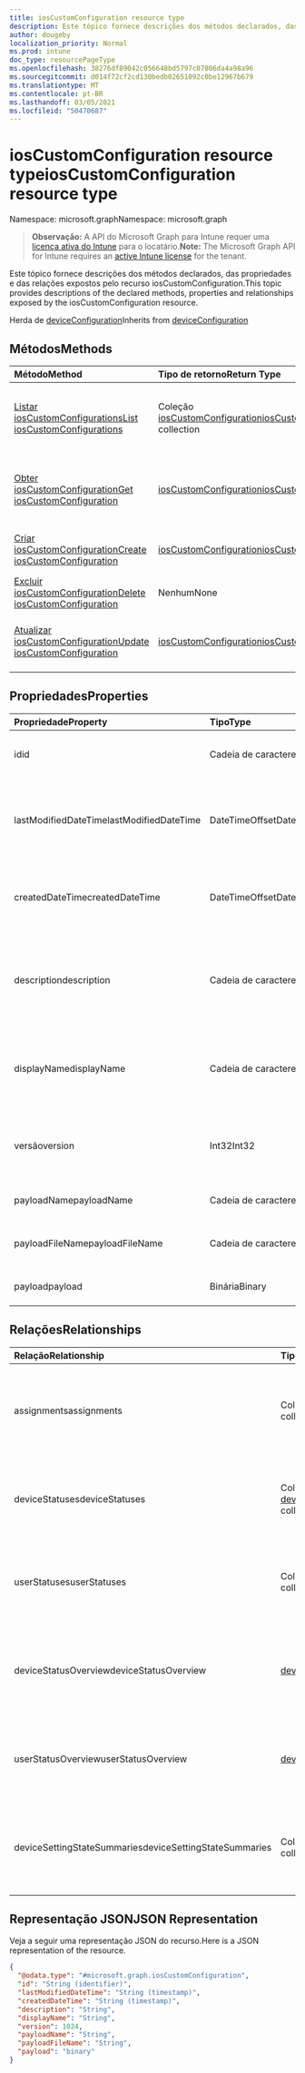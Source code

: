 ```yaml
---
title: iosCustomConfiguration resource type
description: Este tópico fornece descrições dos métodos declarados, das propriedades e das relações expostos pelo recurso iosCustomConfiguration.
author: dougeby
localization_priority: Normal
ms.prod: intune
doc_type: resourcePageType
ms.openlocfilehash: 38276df89042c056648bd5797c07806da4a98a96
ms.sourcegitcommit: d014f72cf2cd130bedb02651092c0be12967b679
ms.translationtype: MT
ms.contentlocale: pt-BR
ms.lasthandoff: 03/05/2021
ms.locfileid: "50470687"
---
```

# <a name="ioscustomconfiguration-resource-type"></a><span data-ttu-id="bbf0e-103">iosCustomConfiguration resource type</span><span class="sxs-lookup"><span data-stu-id="bbf0e-103">iosCustomConfiguration resource type</span></span>

<span data-ttu-id="bbf0e-104">Namespace: microsoft.graph</span><span class="sxs-lookup"><span data-stu-id="bbf0e-104">Namespace: microsoft.graph</span></span>

> <span data-ttu-id="bbf0e-105">**Observação:** A API do Microsoft Graph para Intune requer uma [licença ativa do Intune](https://go.microsoft.com/fwlink/?linkid=839381) para o locatário.</span><span class="sxs-lookup"><span data-stu-id="bbf0e-105">**Note:** The Microsoft Graph API for Intune requires an [active Intune license](https://go.microsoft.com/fwlink/?linkid=839381) for the tenant.</span></span>

<span data-ttu-id="bbf0e-106">Este tópico fornece descrições dos métodos declarados, das propriedades e das relações expostos pelo recurso iosCustomConfiguration.</span><span class="sxs-lookup"><span data-stu-id="bbf0e-106">This topic provides descriptions of the declared methods, properties and relationships exposed by the iosCustomConfiguration resource.</span></span>


<span data-ttu-id="bbf0e-107">Herda de [deviceConfiguration](../resources/intune-deviceconfig-deviceconfiguration.md)</span><span class="sxs-lookup"><span data-stu-id="bbf0e-107">Inherits from [deviceConfiguration](../resources/intune-deviceconfig-deviceconfiguration.md)</span></span>

## <a name="methods"></a><span data-ttu-id="bbf0e-108">Métodos</span><span class="sxs-lookup"><span data-stu-id="bbf0e-108">Methods</span></span>
|<span data-ttu-id="bbf0e-109">Método</span><span class="sxs-lookup"><span data-stu-id="bbf0e-109">Method</span></span>|<span data-ttu-id="bbf0e-110">Tipo de retorno</span><span class="sxs-lookup"><span data-stu-id="bbf0e-110">Return Type</span></span>|<span data-ttu-id="bbf0e-111">Descrição</span><span class="sxs-lookup"><span data-stu-id="bbf0e-111">Description</span></span>|
|:---|:---|:---|
|[<span data-ttu-id="bbf0e-112">Listar iosCustomConfigurations</span><span class="sxs-lookup"><span data-stu-id="bbf0e-112">List iosCustomConfigurations</span></span>](../api/intune-deviceconfig-ioscustomconfiguration-list.md)|<span data-ttu-id="bbf0e-113">Coleção [iosCustomConfiguration](../resources/intune-deviceconfig-ioscustomconfiguration.md)</span><span class="sxs-lookup"><span data-stu-id="bbf0e-113">[iosCustomConfiguration](../resources/intune-deviceconfig-ioscustomconfiguration.md) collection</span></span>|<span data-ttu-id="bbf0e-114">Lista propriedades e relações dos objetos [iosCustomConfiguration](../resources/intune-deviceconfig-ioscustomconfiguration.md).</span><span class="sxs-lookup"><span data-stu-id="bbf0e-114">List properties and relationships of the [iosCustomConfiguration](../resources/intune-deviceconfig-ioscustomconfiguration.md) objects.</span></span>|
|[<span data-ttu-id="bbf0e-115">Obter iosCustomConfiguration</span><span class="sxs-lookup"><span data-stu-id="bbf0e-115">Get iosCustomConfiguration</span></span>](../api/intune-deviceconfig-ioscustomconfiguration-get.md)|[<span data-ttu-id="bbf0e-116">iosCustomConfiguration</span><span class="sxs-lookup"><span data-stu-id="bbf0e-116">iosCustomConfiguration</span></span>](../resources/intune-deviceconfig-ioscustomconfiguration.md)|<span data-ttu-id="bbf0e-117">Propriedades de leitura e relações do objeto [iosCustomConfiguration](../resources/intune-deviceconfig-ioscustomconfiguration.md).</span><span class="sxs-lookup"><span data-stu-id="bbf0e-117">Read properties and relationships of the [iosCustomConfiguration](../resources/intune-deviceconfig-ioscustomconfiguration.md) object.</span></span>|
|[<span data-ttu-id="bbf0e-118">Criar iosCustomConfiguration</span><span class="sxs-lookup"><span data-stu-id="bbf0e-118">Create iosCustomConfiguration</span></span>](../api/intune-deviceconfig-ioscustomconfiguration-create.md)|[<span data-ttu-id="bbf0e-119">iosCustomConfiguration</span><span class="sxs-lookup"><span data-stu-id="bbf0e-119">iosCustomConfiguration</span></span>](../resources/intune-deviceconfig-ioscustomconfiguration.md)|<span data-ttu-id="bbf0e-120">Cria um novo objeto [iosCustomConfiguration](../resources/intune-deviceconfig-ioscustomconfiguration.md).</span><span class="sxs-lookup"><span data-stu-id="bbf0e-120">Create a new [iosCustomConfiguration](../resources/intune-deviceconfig-ioscustomconfiguration.md) object.</span></span>|
|[<span data-ttu-id="bbf0e-121">Excluir iosCustomConfiguration</span><span class="sxs-lookup"><span data-stu-id="bbf0e-121">Delete iosCustomConfiguration</span></span>](../api/intune-deviceconfig-ioscustomconfiguration-delete.md)|<span data-ttu-id="bbf0e-122">Nenhum</span><span class="sxs-lookup"><span data-stu-id="bbf0e-122">None</span></span>|<span data-ttu-id="bbf0e-123">Exclui um [iosCustomConfiguration](../resources/intune-deviceconfig-ioscustomconfiguration.md).</span><span class="sxs-lookup"><span data-stu-id="bbf0e-123">Deletes a [iosCustomConfiguration](../resources/intune-deviceconfig-ioscustomconfiguration.md).</span></span>|
|[<span data-ttu-id="bbf0e-124">Atualizar iosCustomConfiguration</span><span class="sxs-lookup"><span data-stu-id="bbf0e-124">Update iosCustomConfiguration</span></span>](../api/intune-deviceconfig-ioscustomconfiguration-update.md)|[<span data-ttu-id="bbf0e-125">iosCustomConfiguration</span><span class="sxs-lookup"><span data-stu-id="bbf0e-125">iosCustomConfiguration</span></span>](../resources/intune-deviceconfig-ioscustomconfiguration.md)|<span data-ttu-id="bbf0e-126">Atualiza as propriedades de um objeto [iosCustomConfiguration](../resources/intune-deviceconfig-ioscustomconfiguration.md).</span><span class="sxs-lookup"><span data-stu-id="bbf0e-126">Update the properties of a [iosCustomConfiguration](../resources/intune-deviceconfig-ioscustomconfiguration.md) object.</span></span>|

## <a name="properties"></a><span data-ttu-id="bbf0e-127">Propriedades</span><span class="sxs-lookup"><span data-stu-id="bbf0e-127">Properties</span></span>
|<span data-ttu-id="bbf0e-128">Propriedade</span><span class="sxs-lookup"><span data-stu-id="bbf0e-128">Property</span></span>|<span data-ttu-id="bbf0e-129">Tipo</span><span class="sxs-lookup"><span data-stu-id="bbf0e-129">Type</span></span>|<span data-ttu-id="bbf0e-130">Descrição</span><span class="sxs-lookup"><span data-stu-id="bbf0e-130">Description</span></span>|
|:---|:---|:---|
|<span data-ttu-id="bbf0e-131">id</span><span class="sxs-lookup"><span data-stu-id="bbf0e-131">id</span></span>|<span data-ttu-id="bbf0e-132">Cadeia de caracteres</span><span class="sxs-lookup"><span data-stu-id="bbf0e-132">String</span></span>|<span data-ttu-id="bbf0e-133">Chave da entidade.</span><span class="sxs-lookup"><span data-stu-id="bbf0e-133">Key of the entity.</span></span> <span data-ttu-id="bbf0e-134">Herdada de [deviceConfiguration](../resources/intune-deviceconfig-deviceconfiguration.md)</span><span class="sxs-lookup"><span data-stu-id="bbf0e-134">Inherited from [deviceConfiguration](../resources/intune-deviceconfig-deviceconfiguration.md)</span></span>|
|<span data-ttu-id="bbf0e-135">lastModifiedDateTime</span><span class="sxs-lookup"><span data-stu-id="bbf0e-135">lastModifiedDateTime</span></span>|<span data-ttu-id="bbf0e-136">DateTimeOffset</span><span class="sxs-lookup"><span data-stu-id="bbf0e-136">DateTimeOffset</span></span>|<span data-ttu-id="bbf0e-137">DateTime da última modificação do objeto.</span><span class="sxs-lookup"><span data-stu-id="bbf0e-137">DateTime the object was last modified.</span></span> <span data-ttu-id="bbf0e-138">Herdada de [deviceConfiguration](../resources/intune-deviceconfig-deviceconfiguration.md)</span><span class="sxs-lookup"><span data-stu-id="bbf0e-138">Inherited from [deviceConfiguration](../resources/intune-deviceconfig-deviceconfiguration.md)</span></span>|
|<span data-ttu-id="bbf0e-139">createdDateTime</span><span class="sxs-lookup"><span data-stu-id="bbf0e-139">createdDateTime</span></span>|<span data-ttu-id="bbf0e-140">DateTimeOffset</span><span class="sxs-lookup"><span data-stu-id="bbf0e-140">DateTimeOffset</span></span>|<span data-ttu-id="bbf0e-141">DateTime em que o objeto foi criado.</span><span class="sxs-lookup"><span data-stu-id="bbf0e-141">DateTime the object was created.</span></span> <span data-ttu-id="bbf0e-142">Herdada de [deviceConfiguration](../resources/intune-deviceconfig-deviceconfiguration.md)</span><span class="sxs-lookup"><span data-stu-id="bbf0e-142">Inherited from [deviceConfiguration](../resources/intune-deviceconfig-deviceconfiguration.md)</span></span>|
|<span data-ttu-id="bbf0e-143">description</span><span class="sxs-lookup"><span data-stu-id="bbf0e-143">description</span></span>|<span data-ttu-id="bbf0e-144">Cadeia de caracteres</span><span class="sxs-lookup"><span data-stu-id="bbf0e-144">String</span></span>|<span data-ttu-id="bbf0e-145">O administrador forneceu a descrição da Configuração do dispositivo.</span><span class="sxs-lookup"><span data-stu-id="bbf0e-145">Admin provided description of the Device Configuration.</span></span> <span data-ttu-id="bbf0e-146">Herdada de [deviceConfiguration](../resources/intune-deviceconfig-deviceconfiguration.md)</span><span class="sxs-lookup"><span data-stu-id="bbf0e-146">Inherited from [deviceConfiguration](../resources/intune-deviceconfig-deviceconfiguration.md)</span></span>|
|<span data-ttu-id="bbf0e-147">displayName</span><span class="sxs-lookup"><span data-stu-id="bbf0e-147">displayName</span></span>|<span data-ttu-id="bbf0e-148">Cadeia de caracteres</span><span class="sxs-lookup"><span data-stu-id="bbf0e-148">String</span></span>|<span data-ttu-id="bbf0e-149">O administrador forneceu o nome da Configuração do dispositivo.</span><span class="sxs-lookup"><span data-stu-id="bbf0e-149">Admin provided name of the device configuration.</span></span> <span data-ttu-id="bbf0e-150">Herdada de [deviceConfiguration](../resources/intune-deviceconfig-deviceconfiguration.md)</span><span class="sxs-lookup"><span data-stu-id="bbf0e-150">Inherited from [deviceConfiguration](../resources/intune-deviceconfig-deviceconfiguration.md)</span></span>|
|<span data-ttu-id="bbf0e-151">versão</span><span class="sxs-lookup"><span data-stu-id="bbf0e-151">version</span></span>|<span data-ttu-id="bbf0e-152">Int32</span><span class="sxs-lookup"><span data-stu-id="bbf0e-152">Int32</span></span>|<span data-ttu-id="bbf0e-153">Versão da configuração do dispositivo.</span><span class="sxs-lookup"><span data-stu-id="bbf0e-153">Version of the device configuration.</span></span> <span data-ttu-id="bbf0e-154">Herdada de [deviceConfiguration](../resources/intune-deviceconfig-deviceconfiguration.md)</span><span class="sxs-lookup"><span data-stu-id="bbf0e-154">Inherited from [deviceConfiguration](../resources/intune-deviceconfig-deviceconfiguration.md)</span></span>|
|<span data-ttu-id="bbf0e-155">payloadName</span><span class="sxs-lookup"><span data-stu-id="bbf0e-155">payloadName</span></span>|<span data-ttu-id="bbf0e-156">Cadeia de caracteres</span><span class="sxs-lookup"><span data-stu-id="bbf0e-156">String</span></span>|<span data-ttu-id="bbf0e-157">Nome que é exibido para o usuário.</span><span class="sxs-lookup"><span data-stu-id="bbf0e-157">Name that is displayed to the user.</span></span>|
|<span data-ttu-id="bbf0e-158">payloadFileName</span><span class="sxs-lookup"><span data-stu-id="bbf0e-158">payloadFileName</span></span>|<span data-ttu-id="bbf0e-159">Cadeia de caracteres</span><span class="sxs-lookup"><span data-stu-id="bbf0e-159">String</span></span>|<span data-ttu-id="bbf0e-160">Nome do arquivo de carga (\*.mobileconfig \| \*.xml).</span><span class="sxs-lookup"><span data-stu-id="bbf0e-160">Payload file name (\*.mobileconfig \| \*.xml).</span></span>|
|<span data-ttu-id="bbf0e-161">payload</span><span class="sxs-lookup"><span data-stu-id="bbf0e-161">payload</span></span>|<span data-ttu-id="bbf0e-162">Binária</span><span class="sxs-lookup"><span data-stu-id="bbf0e-162">Binary</span></span>|<span data-ttu-id="bbf0e-163">Carga.</span><span class="sxs-lookup"><span data-stu-id="bbf0e-163">Payload.</span></span> <span data-ttu-id="bbf0e-164">(Matriz de bytes codificados em UTF8)</span><span class="sxs-lookup"><span data-stu-id="bbf0e-164">(UTF8 encoded byte array)</span></span>|

## <a name="relationships"></a><span data-ttu-id="bbf0e-165">Relações</span><span class="sxs-lookup"><span data-stu-id="bbf0e-165">Relationships</span></span>
|<span data-ttu-id="bbf0e-166">Relação</span><span class="sxs-lookup"><span data-stu-id="bbf0e-166">Relationship</span></span>|<span data-ttu-id="bbf0e-167">Tipo</span><span class="sxs-lookup"><span data-stu-id="bbf0e-167">Type</span></span>|<span data-ttu-id="bbf0e-168">Descrição</span><span class="sxs-lookup"><span data-stu-id="bbf0e-168">Description</span></span>|
|:---|:---|:---|
|<span data-ttu-id="bbf0e-169">assignments</span><span class="sxs-lookup"><span data-stu-id="bbf0e-169">assignments</span></span>|<span data-ttu-id="bbf0e-170">Coleção [deviceConfigurationAssignment](../resources/intune-deviceconfig-deviceconfigurationassignment.md)</span><span class="sxs-lookup"><span data-stu-id="bbf0e-170">[deviceConfigurationAssignment](../resources/intune-deviceconfig-deviceconfigurationassignment.md) collection</span></span>|<span data-ttu-id="bbf0e-171">A lista de atribuições para o perfil de configuração do dispositivo.</span><span class="sxs-lookup"><span data-stu-id="bbf0e-171">The list of assignments for the device configuration profile.</span></span> <span data-ttu-id="bbf0e-172">Herdada de [deviceConfiguration](../resources/intune-deviceconfig-deviceconfiguration.md)</span><span class="sxs-lookup"><span data-stu-id="bbf0e-172">Inherited from [deviceConfiguration](../resources/intune-deviceconfig-deviceconfiguration.md)</span></span>|
|<span data-ttu-id="bbf0e-173">deviceStatuses</span><span class="sxs-lookup"><span data-stu-id="bbf0e-173">deviceStatuses</span></span>|<span data-ttu-id="bbf0e-174">Coleção [deviceConfigurationDeviceStatus](../resources/intune-deviceconfig-deviceconfigurationdevicestatus.md)</span><span class="sxs-lookup"><span data-stu-id="bbf0e-174">[deviceConfigurationDeviceStatus](../resources/intune-deviceconfig-deviceconfigurationdevicestatus.md) collection</span></span>|<span data-ttu-id="bbf0e-175">Status da instalação da configuração de dispositivo por dispositivo.</span><span class="sxs-lookup"><span data-stu-id="bbf0e-175">Device configuration installation status by device.</span></span> <span data-ttu-id="bbf0e-176">Herdada de [deviceConfiguration](../resources/intune-deviceconfig-deviceconfiguration.md)</span><span class="sxs-lookup"><span data-stu-id="bbf0e-176">Inherited from [deviceConfiguration](../resources/intune-deviceconfig-deviceconfiguration.md)</span></span>|
|<span data-ttu-id="bbf0e-177">userStatuses</span><span class="sxs-lookup"><span data-stu-id="bbf0e-177">userStatuses</span></span>|<span data-ttu-id="bbf0e-178">Coleção [deviceConfigurationUserStatus](../resources/intune-deviceconfig-deviceconfigurationuserstatus.md)</span><span class="sxs-lookup"><span data-stu-id="bbf0e-178">[deviceConfigurationUserStatus](../resources/intune-deviceconfig-deviceconfigurationuserstatus.md) collection</span></span>|<span data-ttu-id="bbf0e-179">Status da instalação de configuração do dispositivo pelo usuário.</span><span class="sxs-lookup"><span data-stu-id="bbf0e-179">Device configuration installation status by user.</span></span> <span data-ttu-id="bbf0e-180">Herdada de [deviceConfiguration](../resources/intune-deviceconfig-deviceconfiguration.md)</span><span class="sxs-lookup"><span data-stu-id="bbf0e-180">Inherited from [deviceConfiguration](../resources/intune-deviceconfig-deviceconfiguration.md)</span></span>|
|<span data-ttu-id="bbf0e-181">deviceStatusOverview</span><span class="sxs-lookup"><span data-stu-id="bbf0e-181">deviceStatusOverview</span></span>|[<span data-ttu-id="bbf0e-182">deviceConfigurationDeviceOverview</span><span class="sxs-lookup"><span data-stu-id="bbf0e-182">deviceConfigurationDeviceOverview</span></span>](../resources/intune-deviceconfig-deviceconfigurationdeviceoverview.md)|<span data-ttu-id="bbf0e-183">Visão geral de status de dispositivos para Configuração de Dispositivo. Herdado de [deviceConfiguration](../resources/intune-deviceconfig-deviceconfiguration.md)</span><span class="sxs-lookup"><span data-stu-id="bbf0e-183">Device Configuration devices status overview Inherited from [deviceConfiguration](../resources/intune-deviceconfig-deviceconfiguration.md)</span></span>|
|<span data-ttu-id="bbf0e-184">userStatusOverview</span><span class="sxs-lookup"><span data-stu-id="bbf0e-184">userStatusOverview</span></span>|[<span data-ttu-id="bbf0e-185">deviceConfigurationUserOverview</span><span class="sxs-lookup"><span data-stu-id="bbf0e-185">deviceConfigurationUserOverview</span></span>](../resources/intune-deviceconfig-deviceconfigurationuseroverview.md)|<span data-ttu-id="bbf0e-186">Visão geral de status de usuários para Configuração de Dispositivo. Herdado de [deviceConfiguration](../resources/intune-deviceconfig-deviceconfiguration.md)</span><span class="sxs-lookup"><span data-stu-id="bbf0e-186">Device Configuration users status overview Inherited from [deviceConfiguration](../resources/intune-deviceconfig-deviceconfiguration.md)</span></span>|
|<span data-ttu-id="bbf0e-187">deviceSettingStateSummaries</span><span class="sxs-lookup"><span data-stu-id="bbf0e-187">deviceSettingStateSummaries</span></span>|<span data-ttu-id="bbf0e-188">Coleção [settingStateDeviceSummary](../resources/intune-deviceconfig-settingstatedevicesummary.md)</span><span class="sxs-lookup"><span data-stu-id="bbf0e-188">[settingStateDeviceSummary](../resources/intune-deviceconfig-settingstatedevicesummary.md) collection</span></span>|<span data-ttu-id="bbf0e-189">Visão geral de dispositivos de configuração para Configuração de Dispositivo. Herdado de [deviceConfiguration](../resources/intune-deviceconfig-deviceconfiguration.md)</span><span class="sxs-lookup"><span data-stu-id="bbf0e-189">Device Configuration Setting State Device Summary Inherited from [deviceConfiguration](../resources/intune-deviceconfig-deviceconfiguration.md)</span></span>|

## <a name="json-representation"></a><span data-ttu-id="bbf0e-190">Representação JSON</span><span class="sxs-lookup"><span data-stu-id="bbf0e-190">JSON Representation</span></span>
<span data-ttu-id="bbf0e-191">Veja a seguir uma representação JSON do recurso.</span><span class="sxs-lookup"><span data-stu-id="bbf0e-191">Here is a JSON representation of the resource.</span></span>
<!-- {
  "blockType": "resource",
  "keyProperty": "id",
  "@odata.type": "microsoft.graph.iosCustomConfiguration"
}
-->
``` json
{
  "@odata.type": "#microsoft.graph.iosCustomConfiguration",
  "id": "String (identifier)",
  "lastModifiedDateTime": "String (timestamp)",
  "createdDateTime": "String (timestamp)",
  "description": "String",
  "displayName": "String",
  "version": 1024,
  "payloadName": "String",
  "payloadFileName": "String",
  "payload": "binary"
}
```









